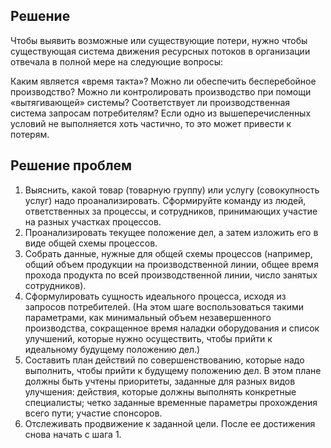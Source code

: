 ## Решение
Чтобы выявить возможные или существующие потери, нужно чтобы существующая система движения ресурсных потоков в организации отвечала в полной мере на следующие вопросы:

Каким является «время такта»?
Можно ли обеспечить бесперебойное производство?
Можно ли контролировать производство при помощи «вытягивающей» системы?
Соответствует ли производственная система запросам потребителям? Если одно из вышеперечисленных условий не выполняется хоть частично, то это может привести к потерям.


## Решение проблем

1. Выяснить, какой товар (товарную группу) или услугу (совокупность услуг) надо проанализировать. Сформируйте команду из людей, ответственных за процессы, и сотрудников, принимающих участие на разных участках процессов.
2. Проанализировать текущее положение дел, а затем изложить его в виде общей схемы процессов.
3. Собрать данные, нужные для общей схемы процессов (например, общий объем продукции на производственной линии, общее время прохода продукта по всей производственной линии, число занятых сотрудников).
4. Сформулировать сущность идеального процесса, исходя из запросов потребителей. (На этом шаге воспользоваться такими параметрами, как минимальный объем незавершенного производства, сокращенное время наладки оборудования и список улучшений, которые нужно осуществить, чтобы прийти к идеальному будущему положению дел.)
5. Составить план действий по совершенствованию, которые надо выполнить, чтобы прийти к будущему положению дел. В этом плане должны быть учтены приоритеты, заданные для разных видов улучшения: действия, которые должны выполнять конкретные специалисты; четко заданные временные параметры прохождения всего пути; участие спонсоров.
6. Отслеживать продвижение к заданной цели. После ее достижения снова начать с шага 1.